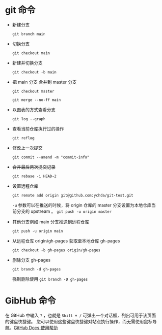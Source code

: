 # git 命令

- 新建分支
  
  `git branch main`
- 切换分支
  
  `git checkout main`
  
- 新建并切换分支
  
  `git checkout -b main`
- 把 main 分支 合并到 master 分支
  
  `git checkout master`
 
  `git merge --no-ff main`
- 以图表的方式查看分支

  `git log --graph`
- 查看当前仓库执行过的操作

  `git reflog`
- 修改上一次提交

  `git commit --amend -m "commit-info"`
- ~~合并最后两次提交记录~~

  `git rebase -i HEAD~2`
- 设置远程仓库

  `git remote add origin git@github.com:ychda/git-test.git`
  
  `-u` 参数可以在推送的时候，将 origin 仓库的 master 分支设置为本地仓库当前分支的 upstream 。 
  `git push -u origin master` 
- 其他分支例如 main 分支推送到远程仓库

  `git push -u origin main`
- 从远程仓库 origin/gh-pages 获取至本地仓库 gh-pages

  `git checkout -b gh-pages origin/gh-pages`
- 删除分支 gh-pages

  `git branch -d gh-pages`
 
  强制删除使用 `git branch -D gh-pages`

# GibHub 命令

在 GitHub 中输入 `?` ，也就是 `Shift + /` 可弹出一个对话框，列出可用于该页面的键盘快捷键。 您可以使用这些键盘快捷键对站点执行操作，而无需使用鼠标导航。[GitHub Docs 使用帮助](https://docs.github.com/cn/get-started/using-github/keyboard-shortcuts)

